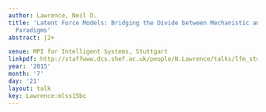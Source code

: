 ```yaml
---
author: Lawrence, Neil D.
title: 'Latent Force Models: Bridging the Divide between Mechanistic and Data Modelling
  Paradigms'
abstract: |2+

venue: MPI for Intelligent Systems, Stuttgart
linkpdf: http://staffwww.dcs.shef.ac.uk/people/N.Lawrence/talks/lfm_stuttgart15.pdf
year: '2015'
month: '7'
day: '21'
layout: talk
key: Lawrence:mlss15bc
---
```

